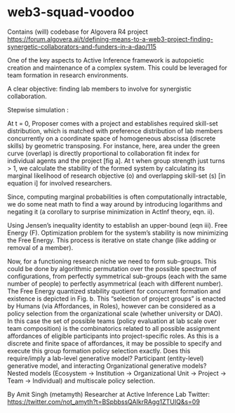 # web3-squad-voodoo
Contains (will) codebase for Algovera R4 project https://forum.algovera.ai/t/defining-means-to-a-web3-project-finding-synergetic-collaborators-and-funders-in-a-dao/115

One of the key aspects to Active Inference framework is autopoietic creation and maintenance of a complex system. This could be leveraged for team formation in research environments.

A clear objective: finding lab members to involve for synergistic collaboration.

Stepwise simulation :

At t = 0, Proposer comes with a project and establishes required skill-set distribution, which is matched with preference distribution of lab members concurrently on a coordinate space of homogeneous abscissa (discrete skills) by geometric transposing. For instance, here, area under the green curve (overlap) is directly proportional to collaboration fit index for individual agents and the project [fig a].
At t when group strength just turns > 1, we calculate the stability of the formed system by calculating its marginal likelihood of research objective (o) and overlapping skill-set (s) [in equation i] for involved researchers.


Since, computing marginal probabilities is often computationally intractable, we do some neat math to find a way around by introducing logarithms and negating it (a corollary to surprise minimization in ActInf theory, eqn. ii).

Using Jensen’s inequality identity to establish an upper-bound (eqn iii).
Free Energy (F). Optimization problem for the system’s stability is now minimizing the Free Energy. This process is iterative on state change (like adding or removal of a member).

Now, for a functioning research niche we need to form sub-groups. This could be done by algorithmic permutation over the possible spectrum of configurations, from perfectly symmetrical sub-groups (each with the same number of people) to perfectly asymmetrical (each with different number). The Free Energy quantized stability quotient for concurrent formation and existence is depicted in Fig. b. This “selection of project groups” is enacted by Humans (via Affordances, in Roles), however can be considered as a policy selection from the organizational scale (whether university or DAO). In this case the set of possible teams (policy evaluation at lab scale over team composition) is the combinatorics related to all possible assignment affordances of eligible participants into project-specific roles. As this is a discrete and finite space of affordances, it may be possible to specify and execute this group formation policy selection exactly.
Does this require/imply a lab-level generative model?
Participant (entity-level) generative model, and interacting Organizational generative models?
Nested models (Ecosystem → Institution → Organizational Unit → Project → Team → Individual) and multiscale policy selection.

By
Amit Singh (metamyth)
Researcher at Active Inference Lab
Twitter: https://twitter.com/not_amyth?t=BSpbbssQAIkrRAgg1ZTUIQ&s=09
